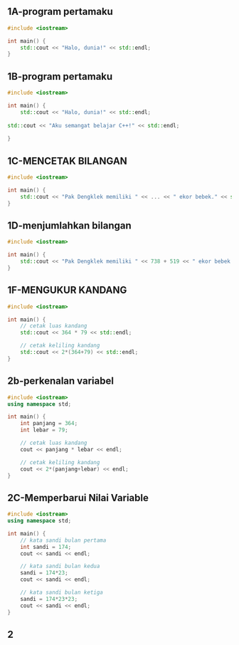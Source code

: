 ## 1A-program pertamaku

```cpp
#include <iostream>

int main() {
    std::cout << "Halo, dunia!" << std::endl;
}

```

## 1B-program pertamaku
```cpp
#include <iostream>

int main() {
    std::cout << "Halo, dunia!" << std::endl;
    
std::cout << "Aku semangat belajar C++!" << std::endl;
    
}
```







## 1C-MENCETAK BILANGAN

```cpp
#include <iostream>

int main() {
    std::cout << "Pak Dengklek memiliki " << ... << " ekor bebek." << std::endl;
}

```


## 1D-menjumlahkan bilangan
```cpp
#include <iostream>

int main() {
    std::cout << "Pak Dengklek memiliki " << 738 + 519 << " ekor bebek." << std::endl;
}

```


## 1F-MENGUKUR KANDANG
```cpp
#include <iostream>

int main() {
    // cetak luas kandang
    std::cout << 364 * 79 << std::endl;

    // cetak keliling kandang
    std::cout << 2*(364+79) << std::endl;
}

```

## 2b-perkenalan variabel
```cpp
#include <iostream>
using namespace std;

int main() {
    int panjang = 364;
    int lebar = 79;

    // cetak luas kandang
    cout << panjang * lebar << endl;

    // cetak keliling kandang
    cout << 2*(panjang+lebar) << endl;
}

```


## 2C-Memperbarui Nilai Variable
```cpp
#include <iostream>
using namespace std;

int main() {
    // kata sandi bulan pertama
    int sandi = 174;
    cout << sandi << endl;

    // kata sandi bulan kedua
    sandi = 174*23;
    cout << sandi << endl;

    // kata sandi bulan ketiga
    sandi = 174*23*23;
    cout << sandi << endl;
}

```


## 2